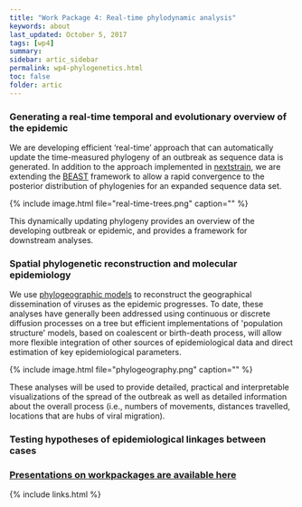 ```yaml
---
title: "Work Package 4: Real-time phylodynamic analysis"
keywords: about
last_updated: October 5, 2017
tags: [wp4]
summary:
sidebar: artic_sidebar
permalink: wp4-phylogenetics.html
toc: false
folder: artic
---
```


### Generating a real-time temporal and evolutionary overview of the epidemic

We are developing efficient ‘real-time’ approach that can automatically update the time-measured phylogeny of an outbreak as sequence data is generated. 
In addition to the approach implemented in [nextstrain](www.nextstrain.org/), we are extending the [BEAST](http://beast.community) framework to allow a rapid convergence to the posterior distribution of phylogenies for an expanded sequence data set.

{% include image.html file="real-time-trees.png" caption="" %}

This dynamically updating phylogeny provides an overview of the developing outbreak or epidemic, and provides a framework for downstream analyses.

### Spatial phylogenetic reconstruction and molecular epidemiology

We use [phylogeographic models]() to reconstruct the geographical dissemination of viruses as the epidemic progresses. 
To date, these analyses have generally been addressed using continuous or discrete diffusion processes on a tree but efficient implementations of 'population structure' models, based on coalescent or birth-death process, will allow more flexible integration of other sources of epidemiological data and direct estimation of key epidemiological parameters.

{% include image.html file="phylogeography.png" caption="" %}

These analyses will be used to provide detailed, practical and interpretable visualizations of the spread of the outbreak as well as detailed information about the overall process (i.e., numbers of movements, distances travelled, locations that are hubs of viral migration). 

### Testing hypotheses of epidemiological linkages between cases


### [Presentations on workpackages are available here](presentations)

{% include links.html %}

